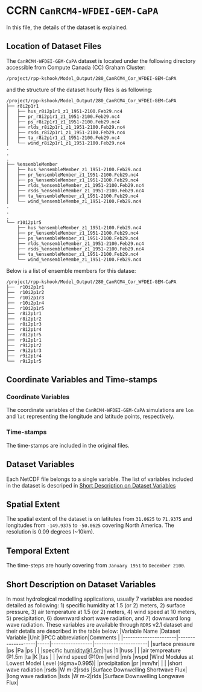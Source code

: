 # CCRN `CanRCM4-WFDEI-GEM-CaPA`
In this file, the details of the dataset is explained.

## Location of Dataset Files
The `CanRCM4-WFDEI-GEM-CaPA` dataset is located under the following directory accessible from Compute Canada (CC) Graham Cluster:
```
/project/rpp-kshook/Model_Output/280_CanRCM4_Cor_WFDEI-GEM-CaPA
```
and the structure of the dataset hourly files is as following:
```console
/project/rpp-kshook/Model_Output/280_CanRCM4_Cor_WFDEI-GEM-CaPA
├── r8i2p1r1
│   ├── hus_r8i2p1r1_z1_1951-2100.Feb29.nc4
│   ├── pr_r8i2p1r1_z1_1951-2100.Feb29.nc4
│   ├── ps_r8i2p1r1_z1_1951-2100.Feb29.nc4
│   ├── rlds_r8i2p1r1_z1_1951-2100.Feb29.nc4
│   ├── rsds_r8i2p1r1_z1_1951-2100.Feb29.nc4
│   ├── ta_r8i2p1r1_z1_1951-2100.Feb29.nc4
│   └── wind_r8i2p1r1_z1_1951-2100.Feb29.nc4
.
.
.
├── %ensembleMember 
│   ├── hus_%ensembleMember_z1_1951-2100.Feb29.nc4 
│   ├── pr_%ensembleMember_z1_1951-2100.Feb29.nc4  
│   ├── ps_%ensembleMember_z1_1951-2100.Feb29.nc4  
│   ├── rlds_%ensembleMember_z1_1951-2100.Feb29.nc4
│   ├── rsds_%ensembleMember_z1_1951-2100.Feb29.nc4
│   ├── ta_%ensembleMember_z1_1951-2100.Feb29.nc4  
│   └── wind_%ensembleMembe_z1_1951-2100.Feb29.nc4
.
.
.
└── r10i2p1r5
    ├── hus_%ensembleMember_z1_1951-2100.Feb29.nc4 
    ├── pr_%ensembleMember_z1_1951-2100.Feb29.nc4  
    ├── ps_%ensembleMember_z1_1951-2100.Feb29.nc4  
    ├── rlds_%ensembleMember_z1_1951-2100.Feb29.nc4
    ├── rsds_%ensembleMember_z1_1951-2100.Feb29.nc4
    ├── ta_%ensembleMember_z1_1951-2100.Feb29.nc4  
    └── wind_%ensembleMembe_z1_1951-2100.Feb29.nc4
```

Below is a list of ensemble members for this datase:
```
/project/rpp-kshook/Model_Output/280_CanRCM4_Cor_WFDEI-GEM-CaPA
├──  r10i2p1r1
├──  r10i2p1r2
├──  r10i2p1r3
├──  r10i2p1r4
├──  r10i2p1r5
├──  r8i2p1r1
├──  r8i2p1r2
├──  r8i2p1r3
├──  r8i2p1r4
├──  r8i2p1r5
├──  r9i2p1r1
├──  r9i2p1r2
├──  r9i2p1r3
├──  r9i2p1r4
└──  r9i2p1r5
```

## Coordinate Variables and Time-stamps

### Coordinate Variables
The coordinate variables of the `CanRCM4-WFDEI-GEM-CaPA` simulations are `lon` and `lat` representing the longitude and latitude points, respectively.
### Time-stamps
The time-stamps are included in the original files.

## Dataset Variables
Each NetCDF file belongs to a single variable. The list of variables included in the dataset is descriped in [Short Description on Dataset Variables](##short-description-on-dataset-variables)
## Spatial Extent
The spatial extent of the dataset is on latitutes from `31.0625` to `71.9375` and longitudes from `-149.9375` to `-50.0625` covering North America. The resolution is 0.09 degrees (~10km). 

## Temporal Extent
The time-steps are hourly covering from `January 1951` to `December 2100`.

## Short Description on Dataset Variables
In most hydrological modelling applications, usually 7 variables are needed detailed as following: 1) specific humidity at 1.5 (or 2) meters, 2) surface pressure, 3) air temperature at 1.5 (or 2) meters, 4) wind speed at 10 meters, 5) precipitation, 6) downward short wave radiation, and 7) downward long wave radiation. These variables are available through `RDRS` v2.1 dataset and their details are described in the table below:
|Variable Name         |Dataset Variable   |Unit |IPCC abbreviation|Comments              |
|----------------------|-------------------|-----|-----------------|----------------------|
|surface pressure      |ps                 |Pa   |ps               |                      |
|specific humidity@1.5m|hus                |1    |huss             |                      |
|air tempreature @1.5m |ta                 |K    |tas              |                      |
|wind speed @10m       |wind               |m/s  |wspd             |Wind Modulus at Lowest Model Level (sigma=0.995)|
|precipitation         |pr                 |mm/hr|                 |                      |
|short wave radiation  |rsds               |W m-2|rsds             |Surface Downwelling Shortwave Flux|
|long wave radiation   |lsds               |W m-2|rlds             |Surface Downwelling Longwave Flux|
